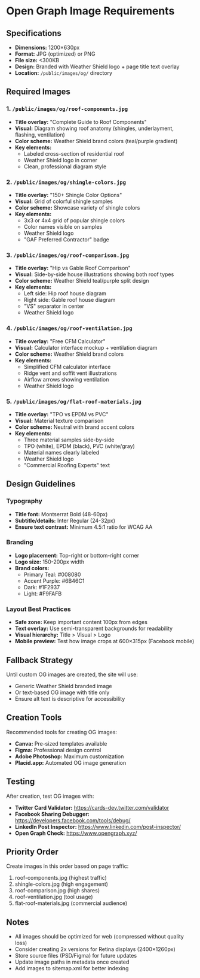 # Open Graph Image Requirements

## Specifications
- **Dimensions:** 1200×630px
- **Format:** JPG (optimized) or PNG
- **File size:** <300KB
- **Design:** Branded with Weather Shield logo + page title text overlay
- **Location:** `/public/images/og/` directory

## Required Images

### 1. `/public/images/og/roof-components.jpg`
- **Title overlay:** "Complete Guide to Roof Components"
- **Visual:** Diagram showing roof anatomy (shingles, underlayment, flashing, ventilation)
- **Color scheme:** Weather Shield brand colors (teal/purple gradient)
- **Key elements:**
  - Labeled cross-section of residential roof
  - Weather Shield logo in corner
  - Clean, professional diagram style

### 2. `/public/images/og/shingle-colors.jpg`
- **Title overlay:** "150+ Shingle Color Options"
- **Visual:** Grid of colorful shingle samples
- **Color scheme:** Showcase variety of shingle colors
- **Key elements:**
  - 3x3 or 4x4 grid of popular shingle colors
  - Color names visible on samples
  - Weather Shield logo
  - "GAF Preferred Contractor" badge

### 3. `/public/images/og/roof-comparison.jpg`
- **Title overlay:** "Hip vs Gable Roof Comparison"
- **Visual:** Side-by-side house illustrations showing both roof types
- **Color scheme:** Weather Shield teal/purple split design
- **Key elements:**
  - Left side: Hip roof house diagram
  - Right side: Gable roof house diagram
  - "VS" separator in center
  - Weather Shield logo

### 4. `/public/images/og/roof-ventilation.jpg`
- **Title overlay:** "Free CFM Calculator"
- **Visual:** Calculator interface mockup + ventilation diagram
- **Color scheme:** Weather Shield brand colors
- **Key elements:**
  - Simplified CFM calculator interface
  - Ridge vent and soffit vent illustrations
  - Airflow arrows showing ventilation
  - Weather Shield logo

### 5. `/public/images/og/flat-roof-materials.jpg`
- **Title overlay:** "TPO vs EPDM vs PVC"
- **Visual:** Material texture comparison
- **Color scheme:** Neutral with brand accent colors
- **Key elements:**
  - Three material samples side-by-side
  - TPO (white), EPDM (black), PVC (white/gray)
  - Material names clearly labeled
  - Weather Shield logo
  - "Commercial Roofing Experts" text

## Design Guidelines

### Typography
- **Title font:** Montserrat Bold (48-60px)
- **Subtitle/details:** Inter Regular (24-32px)
- **Ensure text contrast:** Minimum 4.5:1 ratio for WCAG AA

### Branding
- **Logo placement:** Top-right or bottom-right corner
- **Logo size:** 150-200px width
- **Brand colors:**
  - Primary Teal: #008080
  - Accent Purple: #6B46C1
  - Dark: #1F2937
  - Light: #F9FAFB

### Layout Best Practices
- **Safe zone:** Keep important content 100px from edges
- **Text overlay:** Use semi-transparent backgrounds for readability
- **Visual hierarchy:** Title > Visual > Logo
- **Mobile preview:** Test how image crops at 600×315px (Facebook mobile)

## Fallback Strategy

Until custom OG images are created, the site will use:
- Generic Weather Shield branded image
- Or text-based OG image with title only
- Ensure alt text is descriptive for accessibility

## Creation Tools

Recommended tools for creating OG images:
- **Canva:** Pre-sized templates available
- **Figma:** Professional design control
- **Adobe Photoshop:** Maximum customization
- **Placid.app:** Automated OG image generation

## Testing

After creation, test OG images with:
- **Twitter Card Validator:** https://cards-dev.twitter.com/validator
- **Facebook Sharing Debugger:** https://developers.facebook.com/tools/debug/
- **LinkedIn Post Inspector:** https://www.linkedin.com/post-inspector/
- **Open Graph Check:** https://www.opengraph.xyz/

## Priority Order

Create images in this order based on page traffic:
1. roof-components.jpg (highest traffic)
2. shingle-colors.jpg (high engagement)
3. roof-comparison.jpg (high shares)
4. roof-ventilation.jpg (tool usage)
5. flat-roof-materials.jpg (commercial audience)

## Notes

- All images should be optimized for web (compressed without quality loss)
- Consider creating 2x versions for Retina displays (2400×1260px)
- Store source files (PSD/Figma) for future updates
- Update image paths in metadata once created
- Add images to sitemap.xml for better indexing
